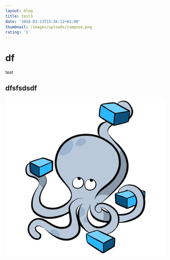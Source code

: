 ```yaml
---
layout: blog
title: test3
date: '2018-03-23T15:26:12+01:00'
thumbnail: /images/uploads/compose.png
rating: '1'
---
```

# df

test

## dfsfsdsdf



![](/images/uploads/compose.png)
